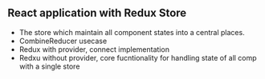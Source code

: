 
## React application with Redux Store

- The store which maintain all component states into a central places.
- CombineReducer usecase
- Redux with provider, connect implementation
- Redxu without provider, core fucntionality for handling state of all comp with a single store